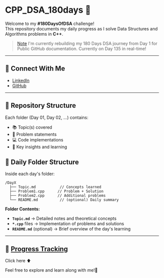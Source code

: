 # CPP_DSA_180days 🚀

Welcome to my **#180DaysOfDSA** challenge!  
This repository documents my daily progress as I solve Data Structures and Algorithms problems in **C++**.

> [Note]() I'm currently rebuilding my 180 Days DSA journey from Day 1 for Public GitHub documentation. Currently on Day 135 in real-time!
---
## 🤝 Connect With Me
- [LinkedIn](https://www.linkedin.com/in/arvind-kumar03)
- [GitHub](https://github.com/Jr-Turing)

---
## 📂 Repository Structure

Each folder (Day 01, Day 02, ...) contains:
- 📚 Topic(s) covered
- 🧠 Problem statements
- 💻 Code implementations
- 📝 Key insights and learning

## 📅 Daily Folder Structure

Inside each day's folder:

```
/DayX
  ├── Topic.md           // Concepts learned
  ├── Problem1.cpp      // Problem + Solution
  ├── Problem2.cpp      // Additional problems
  └── README.md          // (optional) Daily summary
```

**Folder Contents:**
- **`Topic.md`** → Detailed notes and theoretical concepts
- **`*.cpp`** files → Implementation of problems and solutions
- **`README.md`** (optional) → Brief overview of the day's learning

---

## 🎯 [Progress Tracking](https://github.com/Jr-Turing/Cpp_DSA_180days/blob/main/%23180DaysofCode/Tracker.md)
Click here ⬆️

Feel free to explore and learn along with me!🚀

